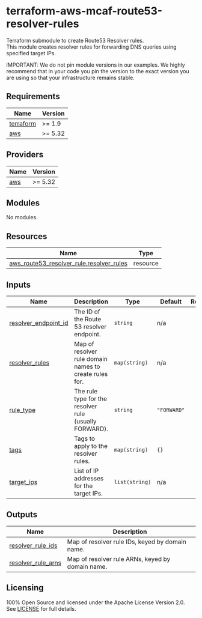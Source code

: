 # terraform-aws-mcaf-route53-resolver-rules

Terraform submodule to create Route53 Resolver rules.  
This module creates resolver rules for forwarding DNS queries using specified target IPs.

IMPORTANT: We do not pin module versions in our examples. We highly recommend that in your code you pin the version to the exact version you are using so that your infrastructure remains stable.

<!-- BEGIN_TF_DOCS -->
## Requirements

| Name | Version |
|------|---------|
| <a name="requirement_terraform"></a> [terraform](#requirement_terraform) | >= 1.9 |
| <a name="requirement_aws"></a> [aws](#requirement_aws) | >= 5.32 |

## Providers

| Name | Version |
|------|---------|
| <a name="provider_aws"></a> [aws](#provider_aws) | >= 5.32 |

## Modules

No modules.

## Resources

| Name | Type |
|------|------|
| [aws_route53_resolver_rule.resolver_rules](https://registry.terraform.io/providers/hashicorp/aws/latest/docs/resources/route53_resolver_rule) | resource |

## Inputs

| Name | Description | Type | Default | Required |
|------|-------------|------|---------|:--------:|
| <a name="input_resolver_endpoint_id"></a> [resolver_endpoint_id](#input_resolver_endpoint_id) | The ID of the Route 53 resolver endpoint. | `string` | n/a | yes |
| <a name="input_resolver_rules"></a> [resolver_rules](#input_resolver_rules) | Map of resolver rule domain names to create rules for. | `map(string)` | n/a | yes |
| <a name="input_rule_type"></a> [rule_type](#input_rule_type) | The rule type for the resolver rule (usually FORWARD). | `string` | `"FORWARD"` | no |
| <a name="input_tags"></a> [tags](#input_tags) | Tags to apply to the resolver rules. | `map(string)` | `{}` | no |
| <a name="input_target_ips"></a> [target_ips](#input_target_ips) | List of IP addresses for the target IPs. | `list(string)` | n/a | yes |

## Outputs

| Name | Description |
|------|-------------|
| <a name="output_resolver_rule_ids"></a> [resolver_rule_ids](#output_resolver_rule_ids) | Map of resolver rule IDs, keyed by domain name. |
| <a name="output_resolver_rule_arns"></a> [resolver_rule_arns](#output_resolver_rule_arns) | Map of resolver rule ARNs, keyed by domain name. |

<!-- END_TF_DOCS -->

## Licensing

100% Open Source and licensed under the Apache License Version 2.0.  
See [LICENSE](https://github.com/schubergphilis/terraform-aws-mcaf-route53-resolver/blob/master/LICENSE) for full details.

